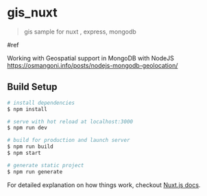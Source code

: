 # gis_nuxt

> gis sample for nuxt , express, mongodb

#ref

Working with Geospatial support in MongoDB with NodeJS
https://osmangoni.info/posts/nodejs-mongodb-geolocation/

## Build Setup

``` bash
# install dependencies
$ npm install

# serve with hot reload at localhost:3000
$ npm run dev

# build for production and launch server
$ npm run build
$ npm start

# generate static project
$ npm run generate
```

For detailed explanation on how things work, checkout [Nuxt.js docs](https://nuxtjs.org).
